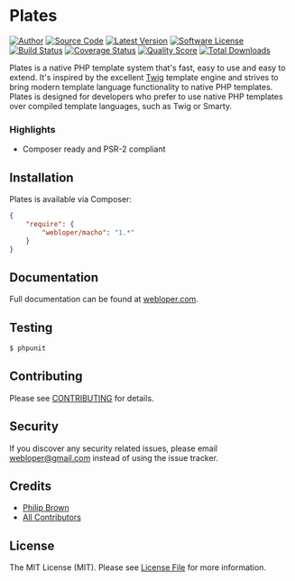 Plates
======

[![Author](http://img.shields.io/badge/author-@ravikumar8-blue.svg?style=flat-square)](https://twitter.com/ravikumar8)
[![Source Code](https://img.shields.io/badge/source-macho-blue.svg?style=flat-square)](https://github.com/ravikumar8/macho)
[![Latest Version](https://img.shields.io/github/release/thephpleague/plates.svg?style=flat-square)](https://github.com/thephpleague/plates/releases)
[![Software License](https://img.shields.io/badge/license-MIT-brightgreen.svg?style=flat-square)](LICENSE.md)
[![Build Status](https://travis-ci.org/ravikumar8/macho.svg?branch=master)](https://travis-ci.org/ravikumar8/macho)
[![Coverage Status](https://img.shields.io/scrutinizer/coverage/g/thephpleague/plates.svg?style=flat-square)](https://scrutinizer-ci.com/g/thephpleague/plates/code-structure)
[![Quality Score](https://img.shields.io/scrutinizer/g/thephpleague/plates.svg?style=flat-square)](https://scrutinizer-ci.com/g/thephpleague/plates)
[![Total Downloads](https://img.shields.io/packagist/dt/league/plates.svg?style=flat-square)](https://packagist.org/packages/league/plates)

Plates is a native PHP template system that's fast, easy to use and easy to extend. It's inspired by the excellent [Twig](http://twig.sensiolabs.org/) template engine and strives to bring modern template language functionality to native PHP templates. Plates is designed for developers who prefer to use native PHP templates over compiled template languages, such as Twig or Smarty.

### Highlights

- Composer ready and PSR-2 compliant

## Installation

Plates is available via Composer:

```json
{
    "require": {
        "webloper/macho": "1.*"
    }
}
```

## Documentation

Full documentation can be found at [webloper.com](http://webloper.com/).

## Testing

```bash
$ phpunit
```

## Contributing

Please see [CONTRIBUTING](https://github.com/ravikumar8/macho/blob/master/CONTRIBUTING.md) for details.

## Security

If you discover any security related issues, please email webloper@gmail.com instead of using the issue tracker.

## Credits

- [Philip Brown](https://github.com/philipbrown)
- [All Contributors](https://github.com/ravikumar8/macho/blob/master/CONTRIBUTING.md)

## License

The MIT License (MIT). Please see [License File](https://github.com/ravikumar8/macho/blob/master/LICENSE) for more information.
